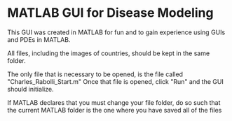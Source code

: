 # MATLAB GUI for Disease Modeling
This GUI was created in MATLAB for fun and to gain experience using GUIs and PDEs in MATLAB.

All files, including the images of countries, should be kept in the same folder.

The only file that is necessary to be opened, is the file called "Charles_Rabolli_Start.m"
Once that file is opened, click "Run" and the GUI should initialize.

If MATLAB declares that you must change your file folder, do so such that the current MATLAB folder is the one where you have saved all of the files
